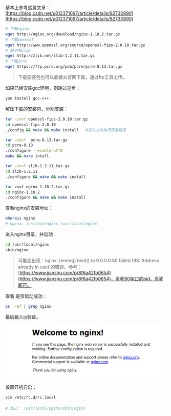 基本上参考这篇文章：[https://blog.csdn.net/u012371097/article/details/82730890](https://blog.csdn.net/u012371097/article/details/82730890)

```bash
# 下载nginx
wget http://nginx.org/download/nginx-1.10.2.tar.gz
# 下载openssl
wget http://www.openssl.org/source/openssl-fips-2.0.10.tar.gz
# 瞎子啊zlib
wget http://zlib.net/zlib-1.2.11.tar.gz
# 下载pcre
wget https://ftp.pcre.org/pub/pcre/pcre-8.13.tar.gz

```

> 下载安装包也可以直接从官网下载，通过ftp工具上传。

如果已经安装gcc环境，则跳过这步：

```bash
yum install gcc-c++
```

解压下载的安装包，分别安装：

```bash
tar -zxvf openssl-fips-2.0.10.tar.gz 
cd openssl-fips-2.0.10
./config && make && make install   #进入文件执行安装程序
```

```bash
tar -xzvf  pcre-8.13.tar.gz
cd pcre-8.13
./configure --enable-utf8 
make && make intall
```

```bash
tar -zxvf zlib-1.2.11.tar.gz
cd zlib-1.2.11
./configure && make && make install
```

```bash
tar zxvf nginx-1.10.2.tar.gz
cd nginx-1.10.2
./configure && make && make install
```

查看nginx的安装地址：

```bash
whereis nginx
# nginx: /usr/bin/nginx /usr/local/nginx
```

进入nginx目录，并启动：

```bash
cd /usr/local/nginx
sbin/nginx
```

> 可能会出现：nginx: [emerg] bind() to 0.0.0.0:80 failed (98: Address already in use) 的错误。参考：[https://www.jianshu.com/p/8f6a42fb0654](https://www.jianshu.com/p/8f6a42fb0654)，杀死80端口的pid，杀死即可。

查看 是否启动成功：

```bash
ps  -ef | grep nginx
```

最后输入ip验证。

![](img/nginx.png)

设置开机自启：

```bash
vim /etc/rc.d/rc.local

# 加上： /usr/local/nginx/sbin/nginx
```

